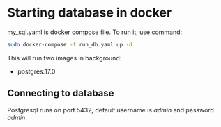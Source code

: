 # Starting database in docker

my\_sql.yaml is docker compose file.
To run it, use command:
```bash
sudo docker-compose -f run_db.yaml up -d
```

This will run two images in background:
- postgres:17.0

## Connecting to database 

Postgresql runs on port 5432, default username is *admin* and password *admin*.

